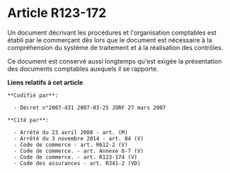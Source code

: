 # Article R123-172

Un document décrivant les procédures et l'organisation comptables est établi par le commerçant dès lors que le document est
nécessaire à la compréhension du système de traitement et à la réalisation des contrôles.

Ce document est conservé aussi longtemps qu'est exigée la présentation des documents comptables auxquels il se rapporte.

**Liens relatifs à cet article**

	**Codifié par**:

	  - Décret n°2007-431 2007-03-25 JORF 27 mars 2007

	**Cité par**:

	  - Arrêté du 23 avril 2008 - art. (M)
	  - Arrêté du 3 novembre 2014 - art. 84 (V)
	  - Code de commerce - art. R612-2 (V)
	  - Code de commerce. - art. Annexe 8-7 (V)
	  - Code de commerce. - art. R123-174 (V)
	  - Code des assurances - art. R341-2 (VD)
